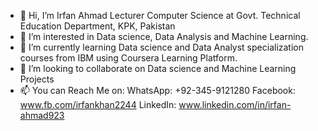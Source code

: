 - 👋 Hi, I’m Irfan Ahmad Lecturer Computer Science at Govt. Technical Education Department, KPK, Pakistan
- 👀 I’m interested in Data science, Data Analysis and Machine Learning. 
- 🌱 I’m currently learning Data science and Data Analyst specialization courses from IBM using Coursera Learning Platform.
- 💞️ I’m looking to collaborate on Data science and Machine Learning Projects
- 📫 You can Reach Me on:
                              WhatsApp: +92-345-9121280
                              Facebook: www.fb.com/irfankhan2244
                              LinkedIn:   www.linkedin.com/in/irfan-ahmad923 

<!---
irfanahmad923/irfanahmad923 is a ✨ special ✨ repository because its `README.md` (this file) appears on your GitHub profile.
You can click the Preview link to take a look at your changes.
--->
